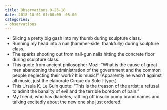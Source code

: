```yaml
---
title: Observations 9-25-18
date: 2018-10-01 01:00:00 -05:00
categories:
- observations
---
```


- Slicing a pretty big gash into my thumb during sculpture class.
- Running my head into a nail (hammer-side, thankfully) during sculpture class.
- The sparks shooting out from nail-gun nails hitting the concrete floor during sculpture class.
- This quote from ancient philosopher Mozi: “What is the cause of great men abandoning the administration of the government and the common people neglecting their work? It is music!” (Apparently he wasn’t against all music, just the elaborate Cirque du Soleil-type.)
- This Ursula K. Le Guin quote: “This is the treason of the artist: a refusal to admit the banality of evil and the terrible boredom of pain.”
- My friend, who has diabetes, rattling off insulin pump brand names and talking excitedly about the new one she just ordered.